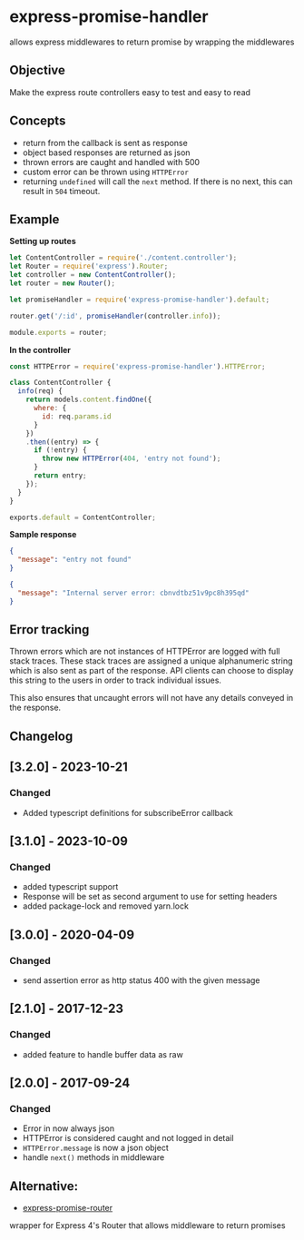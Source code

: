 # express-promise-handler
allows express middlewares to return promise by wrapping the middlewares

## Objective

Make the express route controllers easy to test and easy to read

## Concepts


* return from the callback is sent as response
* object based responses are returned as json
* thrown errors are caught and handled with 500
* custom error can be thrown using `HTTPError`
* returning `undefined` will call the `next` method. If there is no next, this
  can result in `504` timeout.


## Example

**Setting up routes**

```javascript
let ContentController = require('./content.controller');
let Router = require('express').Router;
let controller = new ContentController();
let router = new Router();

let promiseHandler = require('express-promise-handler').default;

router.get('/:id', promiseHandler(controller.info));

module.exports = router;
```
**In the controller**

```javascript
const HTTPError = require('express-promise-handler').HTTPError;

class ContentController {
  info(req) {
    return models.content.findOne({
      where: {
        id: req.params.id
      }
    })
    .then((entry) => {
      if (!entry) {
        throw new HTTPError(404, 'entry not found');
      }
      return entry;
    });
  }
}

exports.default = ContentController;
```

**Sample response**

```json
{
  "message": "entry not found"
}
```

```json
{
  "message": "Internal server error: cbnvdtbz51v9pc8h395qd"
}
```

## Error tracking

Thrown errors which are not instances of HTTPError are logged with full stack
traces. These stack traces are assigned a unique alphanumeric string which is
also sent as part of the response. API clients can choose to display this string
to the users in order to track individual issues.

This also ensures that uncaught errors will not have any details conveyed in the
response.


## Changelog

## [3.2.0] - 2023-10-21
### Changed
- Added typescript definitions for subscribeError callback

## [3.1.0] - 2023-10-09
### Changed
- added typescript support
- Response will be set as second argument to use for setting headers
- added package-lock and removed yarn.lock

## [3.0.0] - 2020-04-09
### Changed
- send assertion error as http status 400 with the given message

## [2.1.0] - 2017-12-23
### Changed
- added feature to handle buffer data as raw

## [2.0.0] - 2017-09-24
### Changed
- Error in now always json
- HTTPError is considered caught and not logged in detail
- `HTTPError.message` is now a json object
- handle `next()` methods in middleware

## Alternative:

- [express-promise-router](https://github.com/express-promise-router/express-promise-router)

wrapper for Express 4's Router that allows middleware to return promises
